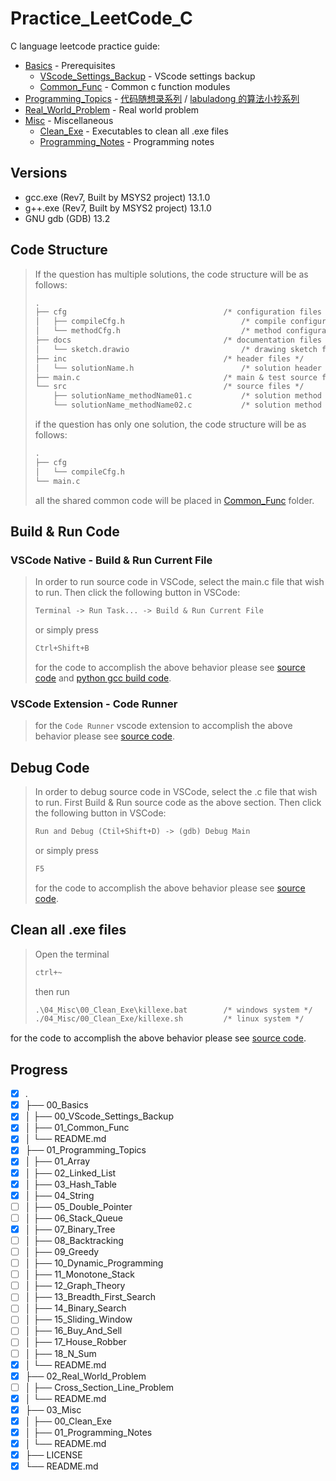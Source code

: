 # Practice_LeetCode_C

C language leetcode practice guide:

- [Basics](00_Basics/) - Prerequisites
  - [VScode_Settings_Backup](00_Basics/00_VScode_Settings_Backup) - VScode settings backup
  - [Common_Func](00_Basics/01_Common_Func/) - Common c function modules
- [Programming_Topics](Programming_Topics/) - [代码随想录系列](https://programmercarl.com/) / [labuladong 的算法小抄系列](https://labuladong.github.io/algo/home/)
- [Real_World_Problem](02_Real_World_Problem/) - Real world problem
- [Misc](03_Misc/) - Miscellaneous
  - [Clean_Exe](03_Misc/00_Clean_Exe/) - Executables to clean all .exe files
  - [Programming_Notes](03_Misc/01_Programming_Notes/) - Programming notes

## Versions

- gcc.exe (Rev7, Built by MSYS2 project) 13.1.0
- g++.exe (Rev7, Built by MSYS2 project) 13.1.0
- GNU gdb (GDB) 13.2

## Code Structure

> If the question has multiple solutions, the code structure will be as follows:
>
> ```txt
> .
> ├── cfg                                   /* configuration files */
> │   ├── compileCfg.h                          /* compile configuration */
> │   └── methodCfg.h                           /* method configuration */
> ├── docs                                  /* documentation files */
> │   └── sketch.drawio                         /* drawing sketch file */
> ├── inc                                   /* header files */
> │   └── solutionName.h                        /* solution header file */
> ├── main.c                                /* main & test source file */
> └── src                                   /* source files */
>     ├── solutionName_methodName01.c           /* solution method 01 source file */
>     └── solutionName_methodName02.c           /* solution method 02 source file */
> ```
>
> if the question has only one solution, the code structure will be as follows:
>
> ```txt
> .
> ├── cfg
> │   └── compileCfg.h
> └── main.c
> ```
>
> all the shared common code will be placed in [Common_Func](00_Basics/01_Common_Func/) folder.

## Build & Run Code

### VSCode Native - Build & Run Current File

> In order to run source code in VSCode, select the main.c file that wish to run. Then click the following button in VSCode:
>
> ```txt
> Terminal -> Run Task... -> Build & Run Current File
> ```
>
> or simply press
>
> ```txt
> Ctrl+Shift+B
> ```
>
> for the code to accomplish the above behavior please see [source code](.vscode/tasks.json) and [python gcc build code](.vscode/build.py).

### VSCode Extension - Code Runner

> for the `Code Runner` vscode extension to accomplish the above behavior please see [source code](.vscode/settings.json).

## Debug Code

> In order to debug source code in VSCode, select the .c file that wish to run.
> First Build & Run source code as the above section.
> Then click the following button in VSCode:
>
> ```txt
> Run and Debug (Ctil+Shift+D) -> (gdb) Debug Main
> ```
>
> or simply press
>
> ```txt
> F5
> ```
>
> for the code to accomplish the above behavior please see [source code](.vscode/launch.json).

## Clean all .exe files

> Open the terminal
>
> ```txt
> ctrl+~
> ```
>
> then run
>
> ```txt
> .\04_Misc\00_Clean_Exe\killexe.bat        /* windows system */
> ./04_Misc/00_Clean_Exe/killexe.sh         /* linux system */
> ```

for the code to accomplish the above behavior please see [source code](./04_Misc/00_Clean_Exe/).

## Progress

- [x] .
- [x] ├── 00_Basics
- [x] │   ├── 00_VScode_Settings_Backup
- [x] │   ├── 01_Common_Func
- [x] │   └── README.md
- [x] ├── 01_Programming_Topics
- [x] │   ├── 01_Array
- [x] │   ├── 02_Linked_List
- [x] │   ├── 03_Hash_Table
- [x] │   ├── 04_String
- [ ] │   ├── 05_Double_Pointer
- [ ] │   ├── 06_Stack_Queue
- [x] │   ├── 07_Binary_Tree
- [ ] │   ├── 08_Backtracking
- [ ] │   ├── 09_Greedy
- [ ] │   ├── 10_Dynamic_Programming
- [ ] │   ├── 11_Monotone_Stack
- [ ] │   ├── 12_Graph_Theory
- [ ] │   ├── 13_Breadth_First_Search
- [ ] │   ├── 14_Binary_Search
- [ ] │   ├── 15_Sliding_Window
- [ ] │   ├── 16_Buy_And_Sell
- [ ] │   ├── 17_House_Robber
- [ ] │   ├── 18_N_Sum
- [x] │   └── README.md
- [x] ├── 02_Real_World_Problem
- [ ] │   ├── Cross_Section_Line_Problem
- [x] │   └── README.md
- [x] ├── 03_Misc
- [x] │   ├── 00_Clean_Exe
- [x] │   ├── 01_Programming_Notes
- [x] │   └── README.md
- [x] ├── LICENSE
- [x] └── README.md
